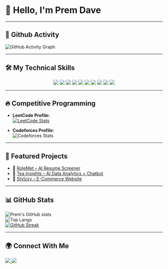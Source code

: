 # 👋 Hello, I'm Prem Dave  

---

## 🚀 Github Activity  
![GitHub Activity Graph](https://github-readme-activity-graph.vercel.app/graph?username=prem-d-25&theme=react-dark&hide_border=true)

---

## 🛠 My Technical Skills  
<p align="center">
  <img src="https://img.shields.io/badge/C-00599C?style=for-the-badge&logo=c&logoColor=white"/>
  <img src="https://img.shields.io/badge/C++-00599C?style=for-the-badge&logo=c%2B%2B&logoColor=white"/>
  <img src="https://img.shields.io/badge/Java-ED8B00?style=for-the-badge&logo=openjdk&logoColor=white"/>
  <img src="https://img.shields.io/badge/JavaScript-F7DF1E?style=for-the-badge&logo=javascript&logoColor=black"/>
  <img src="https://img.shields.io/badge/React-20232A?style=for-the-badge&logo=react&logoColor=61DAFB"/>
  <img src="https://img.shields.io/badge/Node.js-43853D?style=for-the-badge&logo=node.js&logoColor=white"/>
  <img src="https://img.shields.io/badge/Express.js-404D59?style=for-the-badge"/>
  <img src="https://img.shields.io/badge/MongoDB-4EA94B?style=for-the-badge&logo=mongodb&logoColor=white"/>
  <img src="https://img.shields.io/badge/Tailwind_CSS-38B2AC?style=for-the-badge&logo=tailwind-css&logoColor=white"/>
  <img src="https://img.shields.io/badge/LangFlow-FF6F00?style=for-the-badge&logo=python&logoColor=white"/>
</p>

---

## 🔥 Competitive Programming  
- **LeetCode Profile:**  
[![LeetCode Stats](https://leetcard.jacoblin.cool/prem-d-25?theme=dark&font=baloo&ext=heatmap)](https://leetcode.com/)  

- **Codeforces Profile:**  
![Codeforces Stats](https://codeforces-readme-stats.vercel.app/api/card?username=YOUR_CODEFORCES_USERNAME&theme=dark)

---

## 📌 Featured Projects  
- 🔹 [RoleMet – AI Resume Screener](https://github.com/prem-d-25/role-met)  
- 🔹 [Tea Insights – AI Data Analytics + Chatbot](https://tea-insights-app.vercel.app/)  
- 🔹 [Stylzzy – E-Commerce Website](https://my-shopify-store-six.vercel.app/)  

---

## 📊 GitHub Stats  
![Prem's GitHub stats](https://github-readme-stats.vercel.app/api?username=prem-d-25&show_icons=true&theme=radical)  
![Top Langs](https://github-readme-stats.vercel.app/api/top-langs/?username=prem-d-25&layout=compact&theme=radical)  
[![GitHub Streak](https://streak-stats.demolab.com?user=prem-d-25&theme=dark&border_radius=10)](https://git.io/streak-stats)

---

## 🌍 Connect With Me  
<p>
  <a href="mailto:premdave3705@gmail.com">
    <img src="https://img.shields.io/badge/Gmail-D14836?style=for-the-badge&logo=gmail&logoColor=white"/>
  </a>
  <a href="https://linkedin.com/in/prem-dave">
    <img src="https://img.shields.io/badge/LinkedIn-0077B5?style=for-the-badge&logo=linkedin&logoColor=white"/>
  </a>
</p>
